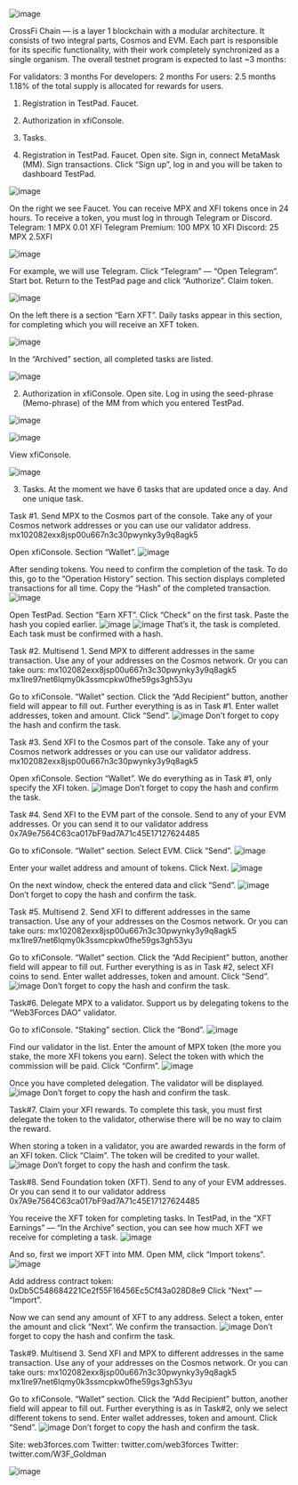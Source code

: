 ![image](https://github.com/W3FGoldman/CrossFi/assets/127931761/a85c2722-5766-4678-a347-f8d909ddc2dc)

CrossFi Chain — is a layer 1 blockchain with a modular architecture. It consists of two integral parts, Cosmos and EVM. Each part is responsible for its specific functionality, with their work completely synchronized as a single organism.
The overall testnet program is expected to last ~3 months:

For validators: 3 months
For developers: 2 months
For users: 2.5 months
1.18% of the total supply is allocated for rewards for users.

1. Registration in TestPad. Faucet.
2. Authorization in xfiConsole.
3. Tasks.



1. Registration in TestPad. Faucet.
Open site. Sign in, connect MetaMask (MM). Sign transactions. Click “Sign up”, log in and you will be taken to dashboard TestPad.

![image](https://github.com/W3FGoldman/CrossFi/assets/127931761/212c8c16-3699-4066-80d0-035172575162)

On the right we see Faucet. You can receive MPX and XFI tokens once in 24 hours. To receive a token, you must log in through Telegram or Discord.
Telegram: 1 MPX 0.01 XFI
Telegram Premium: 100 MPX 10 XFI
Discord: 25 MPX 2.5XFI

![image](https://github.com/W3FGoldman/CrossFi/assets/127931761/990cdc27-a46f-4f5d-ad4c-d2bd7b3d5ef4)

For example, we will use Telegram.
Click “Telegram” — “Open Telegram”. Start bot. Return to the TestPad page and click “Authorize”. Claim token.

![image](https://github.com/W3FGoldman/CrossFi/assets/127931761/ec8ca173-0492-4c8f-a290-e3ee2adbcb19)

On the left there is a section “Earn XFT”.
Daily tasks appear in this section, for completing which you will receive an XFT token.

![image](https://github.com/W3FGoldman/CrossFi/assets/127931761/fffbe16c-2334-4db2-be57-7236e795356e)

In the “Archived” section, all completed tasks are listed.

![image](https://github.com/W3FGoldman/CrossFi/assets/127931761/d4160533-353a-4712-9c3d-8ca6ad8c7a2e)


2. Authorization in xfiConsole.
Open site. Log in using the seed-phrase (Memo-phrase) of the MM from which you entered TestPad.

![image](https://github.com/W3FGoldman/CrossFi/assets/127931761/c21b06ec-378d-44b5-8694-34adf7328fe3)

![image](https://github.com/W3FGoldman/CrossFi/assets/127931761/40817ada-fa64-467a-888e-d72a0d5ac07e)

View xfiConsole.

![image](https://github.com/W3FGoldman/CrossFi/assets/127931761/535ba9d5-c0af-41fc-aef6-b8ae51583d0b)


3. Tasks.
At the moment we have 6 tasks that are updated once a day. And one unique task.

Task #1. Send MPX to the Cosmos part of the console.
Take any of your Cosmos network addresses or you can use our validator address.
mx102082exx8jsp00u667n3c30pwynky3y9q8agk5

Open xfiConsole. Section “Wallet”.
![image](https://github.com/W3FGoldman/CrossFi/assets/127931761/62f980ff-e8df-46a6-b2d7-03e4f92f6cf0)

After sending tokens. You need to confirm the completion of the task. To do this, go to the “Operation History” section. This section displays completed transactions for all time. Copy the “Hash” of the completed transaction.
![image](https://github.com/W3FGoldman/CrossFi/assets/127931761/a71bd267-9473-4b66-a8f6-68c8da473f42)

Open TestPad. Section “Earn XFT”. Click “Check” on the first task. Paste the hash you copied earlier.
![image](https://github.com/W3FGoldman/CrossFi/assets/127931761/e7725378-38ca-44a7-955d-69aef7c2e482)
![image](https://github.com/W3FGoldman/CrossFi/assets/127931761/7b10140f-78d6-4344-9e3f-d5d1e7a03442)
That’s it, the task is completed. Each task must be confirmed with a hash.


Task #2. Multisend 1. Send MPX to different addresses in the same transaction.
Use any of your addresses on the Cosmos network. Or you can take ours:
mx102082exx8jsp00u667n3c30pwynky3y9q8agk5
mx1lre97net6lqmy0k3ssmcpkw0fhe59gs3gh53yu

Go to xfiConsole. “Wallet” section. Click the “Add Recipient” button, another field will appear to fill out.
Further everything is as in Task #1. Enter wallet addresses, token and amount. Click “Send”.
![image](https://github.com/W3FGoldman/CrossFi/assets/127931761/a65eed36-f948-4a1e-907e-da29d6ea4bfc)
Don’t forget to copy the hash and confirm the task.


Task #3. Send XFI to the Cosmos part of the console.
Take any of your Cosmos network addresses or you can use our validator address.
mx102082exx8jsp00u667n3c30pwynky3y9q8agk5

Open xfiConsole. Section “Wallet”. We do everything as in Task #1, only specify the XFI token.
![image](https://github.com/W3FGoldman/CrossFi/assets/127931761/1eee91e9-e966-4dd3-afd0-c88d7fee34a9)
Don’t forget to copy the hash and confirm the task.


Task #4. Send XFI to the EVM part of the console.
Send to any of your EVM addresses. Or you can send it to our validator address
0x7A9e7564C63ca017bF9ad7A71c45E17127624485

Go to xfiConsole. “Wallet” section. Select EVM. Click “Send”.
![image](https://github.com/W3FGoldman/CrossFi/assets/127931761/5076076c-cff9-4fd7-9c8f-78c0edc3b005)

Enter your wallet address and amount of tokens. Click Next.
![image](https://github.com/W3FGoldman/CrossFi/assets/127931761/87ced801-76ee-4399-aedb-111a7fa1437e)

On the next window, check the entered data and click “Send”.
![image](https://github.com/W3FGoldman/CrossFi/assets/127931761/9d30281a-6406-4369-b727-fcc29572874e)
Don’t forget to copy the hash and confirm the task.


Task #5. Multisend 2. Send XFI to different addresses in the same transaction.
Use any of your addresses on the Cosmos network. Or you can take ours:
mx102082exx8jsp00u667n3c30pwynky3y9q8agk5
mx1lre97net6lqmy0k3ssmcpkw0fhe59gs3gh53yu

Go to xfiConsole. “Wallet” section. Click the “Add Recipient” button, another field will appear to fill out.
Further everything is as in Task #2, select XFI coins to send. Enter wallet addresses, token and amount. Click “Send”.
![image](https://github.com/W3FGoldman/CrossFi/assets/127931761/1439a784-1f12-40a6-b556-5c7dacf95648)
Don’t forget to copy the hash and confirm the task.


Task#6. Delegate MPX to a validator.
Support us by delegating tokens to the “Web3Forces DAO” validator.

Go to xfiConsole. “Staking” section. Click the “Bond”.
![image](https://github.com/W3FGoldman/CrossFi/assets/127931761/66f0c685-3157-44ad-951b-f85d00a30e84)

Find our validator in the list. Enter the amount of MPX token (the more you stake, the more XFI tokens you earn). Select the token with which the commission will be paid. Click “Confirm”.
![image](https://github.com/W3FGoldman/CrossFi/assets/127931761/33772057-bc9e-47c7-8755-896898e49077)

Once you have completed delegation. The validator will be displayed.
![image](https://github.com/W3FGoldman/CrossFi/assets/127931761/87faf250-98be-4b78-bba2-2a6663529cf4)
Don’t forget to copy the hash and confirm the task.


Task#7. Claim your XFI rewards.
To complete this task, you must first delegate the token to the validator, otherwise there will be no way to claim the reward.

When storing a token in a validator, you are awarded rewards in the form of an XFI token.
Click “Claim”. The token will be credited to your wallet.
![image](https://github.com/W3FGoldman/CrossFi/assets/127931761/9d807b2f-ec0c-4b07-b768-9109d878a3f7)
Don’t forget to copy the hash and confirm the task.


Task#8. Send Foundation token (XFT).
Send to any of your EVM addresses. Or you can send it to our validator address
0x7A9e7564C63ca017bF9ad7A71c45E17127624485

You receive the XFT token for completing tasks.
In TestPad, in the “XFT Earnings” — “In the Archive” section, you can see how much XFT we receive for completing a task.
![image](https://github.com/W3FGoldman/CrossFi/assets/127931761/07ff324a-08e3-4e96-bdbc-2c014f0b3172)

And so, first we import XFT into MM. Open MM, click “Import tokens”.
![image](https://github.com/W3FGoldman/CrossFi/assets/127931761/d4790c0a-7f1d-4509-acbe-674e81432ee2)

Add address contract token:
0xDb5C548684221Ce2f55F16456Ec5Cf43a028D8e9
Click “Next” — “Import”.

Now we can send any amount of XFT to any address. Select a token, enter the amount and click “Next”. We confirm the transaction.
![image](https://github.com/W3FGoldman/CrossFi/assets/127931761/b3f3b210-be7e-4171-a53e-43b3ee74fcb2)
Don’t forget to copy the hash and confirm the task.


Task#9. Multisend 3. Send XFI and MPX to different addresses in the same transaction.
Use any of your addresses on the Cosmos network. Or you can take ours:
mx102082exx8jsp00u667n3c30pwynky3y9q8agk5
mx1lre97net6lqmy0k3ssmcpkw0fhe59gs3gh53yu

Go to xfiConsole. “Wallet” section. Click the “Add Recipient” button, another field will appear to fill out.
Further everything is as in Task#2, only we select different tokens to send. Enter wallet addresses, token and amount. Click “Send”.
![image](https://github.com/W3FGoldman/CrossFi/assets/127931761/bad97a46-4620-4412-aa01-7e776cc30dcc)
Don’t forget to copy the hash and confirm the task.




Site: web3forces.com
Twitter: twitter.com/web3forces
Twitter: twitter.com/W3F_Goldman

![image](https://github.com/W3FGoldman/CrossFi/assets/127931761/91c2c7ab-97aa-48f1-b949-da0cc6f45a7e)
